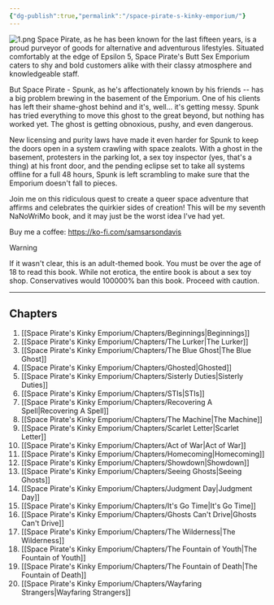 ```yaml
---
{"dg-publish":true,"permalink":"/space-pirate-s-kinky-emporium/"}
---
```


![1.png](/img/user/Space%20Pirate's%20Kinky%20Emporium/1.png)
Space Pirate, as he has been known for the last fifteen years, is a proud purveyor of goods for alternative and adventurous lifestyles. Situated comfortably at the edge of Epsilon 5, Space Pirate's Butt Sex Emporium caters to shy and bold customers alike with their classy atmosphere and knowledgeable staff.

But Space Pirate - Spunk, as he's affectionately known by his friends -- has a big problem brewing in the basement of the Emporium. One of his clients has left their shame-ghost behind and it's, well... it's getting messy. Spunk has tried everything to move this ghost to the great beyond, but nothing has worked yet. The ghost is getting obnoxious, pushy, and even dangerous.

New licensing and purity laws have made it even harder for Spunk to keep the doors open in a system crawling with space zealots. With a ghost in the basement, protesters in the parking lot, a sex toy inspector (yes, that's a thing) at his front door, and the pending eclipse set to take all systems offline for a full 48 hours, Spunk is left scrambling to make sure that the Emporium doesn't fall to pieces.

Join me on this ridiculous quest to create a queer space adventure that affirms and celebrates the quirkier sides of creation! This will be my seventh NaNoWriMo book, and it may just be the worst idea I've had yet.

Buy me a coffee: https://ko-fi.com/samsarsondavis

> [!warning]
> If it wasn't clear, this is an adult-themed book. You must be over the age of 18 to read this book. While not erotica, the entire book is about a sex toy shop. Conservatives would 100000% ban this book. Proceed with caution.

---
## Chapters

1. [[Space Pirate's Kinky Emporium/Chapters/Beginnings\|Beginnings]]
2. [[Space Pirate's Kinky Emporium/Chapters/The Lurker\|The Lurker]]
3. [[Space Pirate's Kinky Emporium/Chapters/The Blue Ghost\|The Blue Ghost]]
4. [[Space Pirate's Kinky Emporium/Chapters/Ghosted\|Ghosted]]
5. [[Space Pirate's Kinky Emporium/Chapters/Sisterly Duties\|Sisterly Duties]]
6. [[Space Pirate's Kinky Emporium/Chapters/STIs\|STIs]]
7. [[Space Pirate's Kinky Emporium/Chapters/Recovering A Spell\|Recovering A Spell]]
8. [[Space Pirate's Kinky Emporium/Chapters/The Machine\|The Machine]]
9. [[Space Pirate's Kinky Emporium/Chapters/Scarlet Letter\|Scarlet Letter]]
10. [[Space Pirate's Kinky Emporium/Chapters/Act of War\|Act of War]]
11. [[Space Pirate's Kinky Emporium/Chapters/Homecoming\|Homecoming]]
12. [[Space Pirate's Kinky Emporium/Chapters/Showdown\|Showdown]]
13. [[Space Pirate's Kinky Emporium/Chapters/Seeing Ghosts\|Seeing Ghosts]]
14. [[Space Pirate's Kinky Emporium/Chapters/Judgment Day\|Judgment Day]]
15. [[Space Pirate's Kinky Emporium/Chapters/It's Go Time\|It's Go Time]]
16. [[Space Pirate's Kinky Emporium/Chapters/Ghosts Can't Drive\|Ghosts Can't Drive]]
17. [[Space Pirate's Kinky Emporium/Chapters/The Wilderness\|The Wilderness]]
18. [[Space Pirate's Kinky Emporium/Chapters/The Fountain of Youth\|The Fountain of Youth]]
19. [[Space Pirate's Kinky Emporium/Chapters/The Fountain of Death\|The Fountain of Death]]
20. [[Space Pirate's Kinky Emporium/Chapters/Wayfaring Strangers\|Wayfaring Strangers]]
